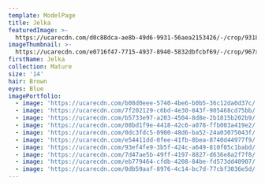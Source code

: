 ```yaml
---
template: ModelPage
title: Jelka
featuredImage: >-
  https://ucarecdn.com/d0c88dca-ae8b-49d6-9931-56aea2153426/-/crop/9318x4965/0,359/-/preview/
imageThumbnail: >-
  https://ucarecdn.com/e0716f47-7715-4937-8940-5832dbfcbf69/-/crop/967x1311/350,30/-/preview/
firstName: Jelka
collection: Mature
size: '14'
hair: Brown
eyes: Blue
imagePortfolio:
  - image: 'https://ucarecdn.com/b08d0eee-5740-4be6-b0b5-36c12da0d37c/'
  - image: 'https://ucarecdn.com/7f202129-c6bd-4e30-843f-905468cd75bb/'
  - image: 'https://ucarecdn.com/b5733e97-a203-4504-8d8e-2b1815b202b9/'
  - image: 'https://ucarecdn.com/08bd1f9e-4418-42c6-a078-ffb003a419e2/'
  - image: 'https://ucarecdn.com/0dc3fdc5-0900-48d6-ba52-24a03075043f/'
  - image: 'https://ucarecdn.com/e54411dd-0fee-41fb-8bea-8740d44977f9/'
  - image: 'https://ucarecdn.com/93ef4fe9-3b5f-424c-a649-810f05c1babd/'
  - image: 'https://ucarecdn.com/7d47ae5b-49ff-4197-8827-d636e8a2f7f8/'
  - image: 'https://ucarecdn.com/eb779464-cfdb-4208-84be-fd573dd40907/'
  - image: 'https://ucarecdn.com/0db59aaf-8976-4c14-bc7d-77cbf3036e5d/'
---
```


